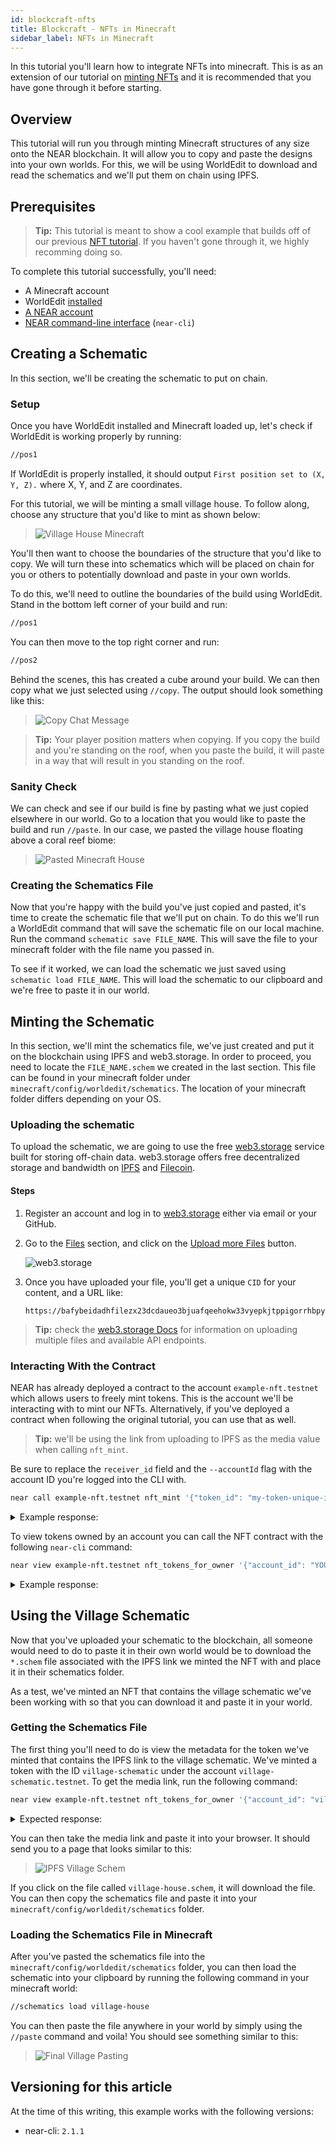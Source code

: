 ```yaml
---
id: blockcraft-nfts
title: Blockcraft - NFTs in Minecraft
sidebar_label: NFTs in Minecraft
---
```


In this tutorial you'll learn how to integrate NFTs into minecraft. This is as an extension of our tutorial on [minting NFTs](/docs/tutorials/contracts/nfts/minting-nfts) and it is recommended that you have gone through it before starting.

## Overview

This tutorial will run you through minting Minecraft structures of any size onto the NEAR blockchain. It will allow you to copy and paste the designs into your own worlds. For this, we will be using WorldEdit to download and read the schematics and we'll put them on chain using IPFS.

## Prerequisites

> **Tip:** This tutorial is meant to show a cool example that builds off of our previous [NFT tutorial](/docs/tutorials/contracts/nfts/minting-nfts). If you haven't gone through it, we highly recomming doing so.

To complete this tutorial successfully, you'll need:

- A Minecraft account
- WorldEdit [installed](https://worldedit.enginehub.org/en/latest/install/)
- [A NEAR account](#wallet)
- [NEAR command-line interface](/docs/develop/contracts/rust/intro#installing-the-near-cli) (`near-cli`)

## Creating a Schematic

In this section, we'll be creating the schematic to put on chain.

### Setup

Once you have WorldEdit installed and Minecraft loaded up, let's check if WorldEdit is working properly by running:

```bash
//pos1
```

If WorldEdit is properly installed, it should output `First position set to (X, Y, Z).` where X, Y, and Z are coordinates.

For this tutorial, we will be minting a small village house. To follow along, choose any structure that you'd like to mint as shown below:

> ![Village House Minecraft](/docs/assets/nfts/village-house-minecraft.png)

You'll then want to choose the boundaries of the structure that you'd like to copy. We will turn these into schematics which will be placed on chain for you or others to potentially download and paste in your own worlds.

To do this, we'll need to outline the boundaries of the build using WorldEdit. Stand in the bottom left corner of your build and run:

```bash
//pos1
```

You can then move to the top right corner and run:

```bash
//pos2
```

Behind the scenes, this has created a cube around your build. We can then copy what we just selected using `//copy`. The output should look something like this:

> ![Copy Chat Message](/docs/assets/nfts/copy-chat-message-minecraft.png)

> **Tip:** Your player position matters when copying. If you copy the build and you're standing on the roof, when you paste the build, it will paste in a way that will result in you standing on the roof.

### Sanity Check

We can check and see if our build is fine by pasting what we just copied elsewhere in our world. Go to a location that you would like to paste the build and run `//paste`. In our case, we pasted the village house floating above a coral reef biome:

> ![Pasted Minecraft House](/docs/assets/nfts/pasted-minecraft-house.png)

### Creating the Schematics File

Now that you're happy with the build you've just copied and pasted, it's time to create the schematic file that we'll put on chain. To do this we'll run a WorldEdit command that will save the schematic file on our local machine. Run the command `schematic save FILE_NAME`. This will save the file to your minecraft folder with the file name you passed in.

To see if it worked, we can load the schematic we just saved using `schematic load FILE_NAME`. This will load the schematic to our clipboard and we're free to paste it in our world.

## Minting the Schematic

In this section, we'll mint the schematics file, we've just created and put it on the blockchain using IPFS and web3.storage. In order to proceed, you need to locate the `FILE_NAME.schem` we created in the last section. This file can be found in your minecraft folder under `minecraft/config/worldedit/schematics`. The location of your minecraft folder differs depending on your OS.

### Uploading the schematic

To upload the schematic, we are going to use the free [web3.storage](https://web3.storage/about/) service built for storing off-chain data.
web3.storage offers free decentralized storage and bandwidth on [IPFS](https://ipfs.io/) and [Filecoin](https://filecoin.io/).

#### Steps

1. Register an account and log in to [web3.storage](https://nft.storage/login/) either via email or your GitHub.

2. Go to the [Files](https://web3.storage/files/) section, and click on the [Upload more Files](https://web3.storage/upload/) button.

   ![web3.storage](/docs/assets/nfts/web3-storage-upload.png)

3. Once you have uploaded your file, you'll get a unique `CID` for your content, and a URL like:
   ```
   https://bafybeidadhfilezx23dcdaueo3bjuafqeehokw33vyepkjtppigorrhbpy.ipfs.dweb.link/
   ```

> **Tip:** check the [web3.storage Docs](https://docs.web3.storage/) for information on uploading multiple files and available API endpoints.

### Interacting With the Contract

NEAR has already deployed a contract to the account `example-nft.testnet` which allows users to freely mint tokens. This is the account we'll be interacting with to mint our NFTs. Alternatively, if you've deployed a contract when following the original tutorial, you can use that as well.

> **Tip:** we'll be using the link from uploading to IPFS as the media value when calling `nft_mint`.

Be sure to replace the `receiver_id` field and the `--accountId` flag with the account ID you're logged into the CLI with.

```bash
near call example-nft.testnet nft_mint '{"token_id": "my-token-unique-id", "receiver_id": "YOUR_ACCOUNT", "token_metadata": { "title": "Some Art", "description": "My NFT media", "media": "https://bafybeidadhfilezx23dcdaueo3bjuafqeehokw33vyepkjtppigorrhbpy.ipfs.dweb.link/", "copies": 1}}' --accountId YOUR_ACCOUNT --deposit 0.1
```

<details>
<summary>Example response: </summary>
<p>

```json
{
  "token_id": "0",
  "owner_id": "YOUR_ACCOUNT",
  "metadata": {
    "title": "Some Art",
    "description": "My NFT media",
    "media": "https://bafybeidadhfilezx23dcdaueo3bjuafqeehokw33vyepkjtppigorrhbpy.ipfs.dweb.link/",
    "media_hash": null,
    "copies": 1,
    "issued_at": null,
    "expires_at": null,
    "starts_at": null,
    "updated_at": null,
    "extra": null,
    "reference": null,
    "reference_hash": null
  },
  "approved_account_ids": {}
}
```

</p>
</details>

To view tokens owned by an account you can call the NFT contract with the following `near-cli` command:

```bash
near view example-nft.testnet nft_tokens_for_owner '{"account_id": "YOUR_ACCOUNT"}'
```

<details>
<summary>Example response: </summary>
<p>

```json
[
  {
    "token_id": "0",
    "owner_id": "YOUR_ACCOUNT",
    "metadata": {
      "title": "Some Art",
      "description": "My NFT media",
      "media": "https://upload.wikimedia.org/wikipedia/commons/thumb/0/00/Olympus_Mons_alt.jpg/1024px-Olympus_Mons_alt.jpg",
      "media_hash": null,
      "copies": 1,
      "issued_at": null,
      "expires_at": null,
      "starts_at": null,
      "updated_at": null,
      "extra": null,
      "reference": null,
      "reference_hash": null
    },
    "approved_account_ids": {}
  }
]
```

</p>
</details>

## Using the Village Schematic

Now that you've uploaded your schematic to the blockchain, all someone would need to do to paste it in their own world would be to download the `*.schem` file associated with the IPFS link we minted the NFT with and place it in their schematics folder.

As a test, we've minted an NFT that contains the village schematic we've been working with so that you can download it and paste it in your world.

### Getting the Schematics File

The first thing you'll need to do is view the metadata for the token we've minted that contains the IPFS link to the village schematic. We've minted a token with the ID `village-schematic` under the account `village-schematic.testnet`. To get the media link, run the following command:

```bash
near view example-nft.testnet nft_tokens_for_owner '{"account_id": "village-schematic.testnet"}'
```

<details>
<summary>Expected response: </summary>
<p>

```bash
[
  {
    token_id: 'village-schematic',
    owner_id: 'village-schematic.testnet',
    metadata: {
      title: 'Village Schematic',
      description: 'Blockcraft Village Schematic Tutorial NFT',
      media: 'https://bafybeidadhfilezx23dcdaueo3bjuafqeehokw33vyepkjtppigorrhbpy.ipfs.dweb.link/',
      media_hash: null,
      copies: 1,
      issued_at: null,
      expires_at: null,
      starts_at: null,
      updated_at: null,
      extra: null,
      reference: null,
      reference_hash: null
    },
    approved_account_ids: {}
  }
]
```

</p>
</details>

You can then take the media link and paste it into your browser. It should send you to a page that looks similar to this:

> ![IPFS Village Schem](/docs/assets/nfts/IPFS-village-schem.png)

If you click on the file called `village-house.schem`, it will download the file. You can then copy the schematics file and paste it into your `minecraft/config/worldedit/schematics` folder.

### Loading the Schematics File in Minecraft

After you've pasted the schematics file into the `minecraft/config/worldedit/schematics` folder, you can then load the schematic into your clipboard by running the following command in your minecraft world:

```bash
//schematics load village-house
```

You can then paste the file anywhere in your world by simply using the `//paste` command and voila! You should see something similar to this:

> ![Final Village Pasting](/docs/assets/nfts/final-village-pasting.png)

## Versioning for this article

At the time of this writing, this example works with the following versions:

- near-cli: `2.1.1`
